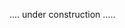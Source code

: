 <!--- The files in this folder show the individuals used for the data application on chromosome 16 in Hermann et al. 2018.
* The file *GetPopData.sh* downloads the vcf file for chromosome 16 and then creates vcf-files for every considered European population (IBS, FIN, GBR, TSI). This creation is already performed with the randomly selected individuals. The selection is based on the individuals names by taking the lowest 25 numbers per population. 
* Since **LDJump** requires fasta-files, we transformed the vcf-files to fasta-files with the R-function *vcfR2DNABin* of the R-package **vcfR**. For specific reasons we divided the whole chromosome 16 into 200 parts and applied the conversion for every of these parts. Consequently we applied LDJump on this fasta file and stored the results in a list. After parsing all parts we combined the constant estimates of LDJump and applied smuce on this list to obtain the recombination map on the wholed chromosome 16. Notice that during this step we also used the demography model for the final results. 
--->

.... under construction .....
